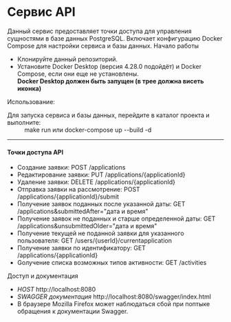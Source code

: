 
# Cервис API

Данный сервис предоставляет точки доступа для управления сущностями в базе данных PostgreSQL. Включает конфигурацию Docker Compose для настройки сервиса и базы данных.
Начало работы
<ul>
    <li> Клонируйте данный репозиторий. </li>
    <li> Установите Docker Desktop (версия 4.28.0 подойдёт) и Docker Compose, если они еще не установлены. <br /> <strong> Docker Desktop должен быть запущен (в трее должна висеть иконка) </strong> </li>
</ul>
<dl> Использование: </dl>
<dt> Для запуска сервиса и базы данных, перейдите в каталог проекта и выполните: </dt>
<dd> make run или docker-compose up --build -d </dd>
<hr />
<p>
    <h4>Точки доступа API</h4>
</p>
<ul>
    <li> Создание заявки: POST /applications </li>
    <li> Редактирование заявки: PUT /applications/{applicationId} </li>
    <li> Удаление заявки: DELETE /applications/{applicationId} </li>
    <li> Отправка заявки на рассмотрение: POST /applications/{applicationId}/submit </li>
    <li> Получение заявок поданных после указанной даты: GET /applications&submittedAfter="дата и время" </li>
    <li> Получение заявок не поданных и старше определенной даты: GET /applications&unsubmittedOlder="дата и время" </li>
    <li> Получение текущей не поданной заявки для указанного пользователя: GET /users/{userId}/currentapplication </li>
    <li> Получение заявки по идентификатору: GET /applications/{applicationId} </li>
    <li> Gолучение списка возможных типов активности: GET /activities </li>
</ul>
<p>Доступ и документация</p>
<span>
    <ul>
        <li>
            <i>HOST</i> http://localhost:8080 
        </li>
        <li>
            <i> SWAGGER документация </i> http://localhost:8080/swagger/index.html
        </li>
        <li>
           В браузере Mozilla Firefox может наблюдаться сбой при поптыке обращения к документации Swagger.
        </li>
    </ul>    
</span>
